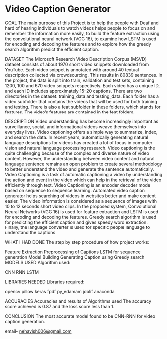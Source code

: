 
# Video Caption Generator 

GOAL
The main purpose of this Project is to help the people with Deaf and hard of hearing individuals to watch videos helps people to focus on and remember the information more easily, to build the feature extraction using the convolutional neural network (VGG 16), to examine how LSTM is used for encoding and decoding the features and to explore how the greedy search algorithm predict the efficient caption.


DATASET
The Microsoft Research Video Description Corpus (MSVD) dataset consists of about 1970 
short video snippets downloaded from YouTube. Each video snippet is annotated with 
around 40 textual description collected via crowdsourcing. This results in 80839 sentences. 
In the project, the data is split into train, validation and test sets, containing 1200, 100 and 
670 video snippets respectively. Each video has a unique ID, and each ID includes 
approximately 15–20 captions. There are two directories in the dataset: training_data and 
testing_data. Each folder has a video subfolder that contains the videos that will be used 
for both training and testing. There is also a feat subfolder in these folders, which stands 
for features. The video’s features are contained in the feat folders.

DESCRIPTION
Video understanding has become increasingly important as surveillance, social, and 
informational videos weave themselves into everyday lives. Video captioning offers a 
simple way to summarize, index, and search the data. In recent years, automatically 
generating natural language descriptions for videos has created a lot of focus in computer 
vision and natural language processing research. Video captioning is the quite challenging 
because of the complex and diverse nature of video content. However, the understanding 
between video content and natural language sentence remains an open problem to create 
several methodology to better understand the video and generate the sentence 
automatically. Video Captioning is a task of automatic captioning a video by understanding 
the action and event in the video which can help in the retrieval of the video efficiently 
through text. Video Captioning is an encoder decoder mode based on sequence to sequence 
learning. Automated video caption generator helps searching of videos in websites better 
and make content easier. The video information is considered as a sequence of images with 
10 to 12 seconds short video clips. In the proposed system, Convolutional Neural Networks 
(VGG 16) is used for feature extraction and LSTM is used for encoding and decoding the 
features. Greedy search algorithm is used for predicting the efficient caption and gives 
speedy word extraction. Finally, the language converter is used for specific people 
language to understand the captions

WHAT I HAD DONE
The step by step procedure of how project works:

Feature Extraction 
Preprocessing of Captions
LSTM for sequence generation
Model Building
Generating Caption using Greedy search
MODELS USED
Algorithm used:

CNN
RNN
LSTM

LIBRARIES NEEDED
Libraries required:

opencv
pillow
keras
fpdf
py_edamam
joblif
anaconda


ACCURACIES
Accuracies and results of Algorithms used The accuracy score achieved is 0.87 and the loss score less than 1.

CONCLUSION
The most accurate model found to be CNN-RNN  for video caption generation.

email- nehavish006@gmail.com
